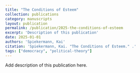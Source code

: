 ```yaml
---
title: "The Conditions of Esteem"
collection: publications
category: manuscripts
layout: publication
permalink: /publication/2025-the-conditions-of-esteem
excerpt: 'Description of this publication'
date: 2025-01-01
authors: 'Spiekermann, Kai'
citation: 'Spiekermann, Kai. "The Conditions of Esteem." .'
tags: ["democracy", "political-theory"]
---
```


Add description of this publication here.